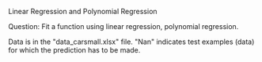 Linear Regression and Polynomial Regression


Question: Fit a function using linear regression, polynomial regression.

Data is in the "data_carsmall.xlsx" file.
"Nan" indicates test examples (data) for which the prediction has to be made.
